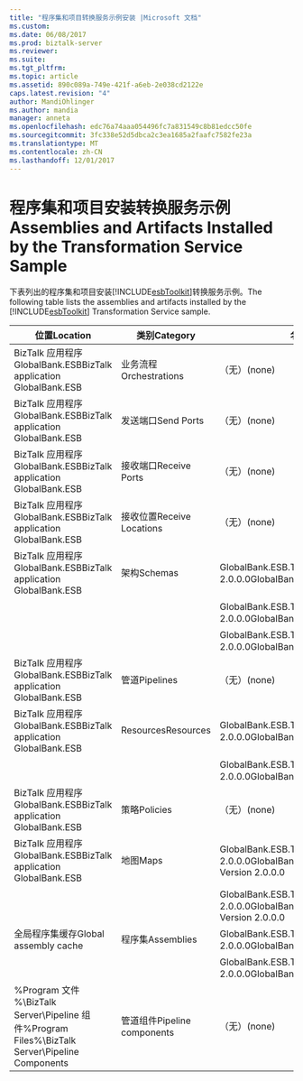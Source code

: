 ```yaml
---
title: "程序集和项目转换服务示例安装 |Microsoft 文档"
ms.custom: 
ms.date: 06/08/2017
ms.prod: biztalk-server
ms.reviewer: 
ms.suite: 
ms.tgt_pltfrm: 
ms.topic: article
ms.assetid: 890c089a-749e-421f-a6eb-2e038cd2122e
caps.latest.revision: "4"
author: MandiOhlinger
ms.author: mandia
manager: anneta
ms.openlocfilehash: edc76a74aaa054496fc7a831549c8b81edcc50fe
ms.sourcegitcommit: 3fc338e52d5dbca2c3ea1685a2faafc7582fe23a
ms.translationtype: MT
ms.contentlocale: zh-CN
ms.lasthandoff: 12/01/2017
---
```

# <a name="assemblies-and-artifacts-installed-by-the-transformation-service-sample"></a><span data-ttu-id="9fb89-102">程序集和项目安装转换服务示例</span><span class="sxs-lookup"><span data-stu-id="9fb89-102">Assemblies and Artifacts Installed by the Transformation Service Sample</span></span>
<span data-ttu-id="9fb89-103">下表列出的程序集和项目安装[!INCLUDE[esbToolkit](../includes/esbtoolkit-md.md)]转换服务示例。</span><span class="sxs-lookup"><span data-stu-id="9fb89-103">The following table lists the assemblies and artifacts installed by the [!INCLUDE[esbToolkit](../includes/esbtoolkit-md.md)] Transformation Service sample.</span></span>  
  
|<span data-ttu-id="9fb89-104">位置</span><span class="sxs-lookup"><span data-stu-id="9fb89-104">Location</span></span>|<span data-ttu-id="9fb89-105">类别</span><span class="sxs-lookup"><span data-stu-id="9fb89-105">Category</span></span>|<span data-ttu-id="9fb89-106">名称和版本的组件</span><span class="sxs-lookup"><span data-stu-id="9fb89-106">Name and version of the component</span></span>|  
|--------------|--------------|---------------------------------------|  
|<span data-ttu-id="9fb89-107">BizTalk 应用程序 GlobalBank.ESB</span><span class="sxs-lookup"><span data-stu-id="9fb89-107">BizTalk application GlobalBank.ESB</span></span>|<span data-ttu-id="9fb89-108">业务流程</span><span class="sxs-lookup"><span data-stu-id="9fb89-108">Orchestrations</span></span>|<span data-ttu-id="9fb89-109">（无）</span><span class="sxs-lookup"><span data-stu-id="9fb89-109">(none)</span></span>|  
|<span data-ttu-id="9fb89-110">BizTalk 应用程序 GlobalBank.ESB</span><span class="sxs-lookup"><span data-stu-id="9fb89-110">BizTalk application GlobalBank.ESB</span></span>|<span data-ttu-id="9fb89-111">发送端口</span><span class="sxs-lookup"><span data-stu-id="9fb89-111">Send Ports</span></span>|<span data-ttu-id="9fb89-112">（无）</span><span class="sxs-lookup"><span data-stu-id="9fb89-112">(none)</span></span>|  
|<span data-ttu-id="9fb89-113">BizTalk 应用程序 GlobalBank.ESB</span><span class="sxs-lookup"><span data-stu-id="9fb89-113">BizTalk application GlobalBank.ESB</span></span>|<span data-ttu-id="9fb89-114">接收端口</span><span class="sxs-lookup"><span data-stu-id="9fb89-114">Receive Ports</span></span>|<span data-ttu-id="9fb89-115">（无）</span><span class="sxs-lookup"><span data-stu-id="9fb89-115">(none)</span></span>|  
|<span data-ttu-id="9fb89-116">BizTalk 应用程序 GlobalBank.ESB</span><span class="sxs-lookup"><span data-stu-id="9fb89-116">BizTalk application GlobalBank.ESB</span></span>|<span data-ttu-id="9fb89-117">接收位置</span><span class="sxs-lookup"><span data-stu-id="9fb89-117">Receive Locations</span></span>|<span data-ttu-id="9fb89-118">（无）</span><span class="sxs-lookup"><span data-stu-id="9fb89-118">(none)</span></span>|  
|<span data-ttu-id="9fb89-119">BizTalk 应用程序 GlobalBank.ESB</span><span class="sxs-lookup"><span data-stu-id="9fb89-119">BizTalk application GlobalBank.ESB</span></span>|<span data-ttu-id="9fb89-120">架构</span><span class="sxs-lookup"><span data-stu-id="9fb89-120">Schemas</span></span>|<span data-ttu-id="9fb89-121">GlobalBank.ESB.TransformServices.Schemas.RetailOrder 版本 2.0.0.0</span><span class="sxs-lookup"><span data-stu-id="9fb89-121">GlobalBank.ESB.TransformServices.Schemas.RetailOrder Version 2.0.0.0</span></span>|  
|||<span data-ttu-id="9fb89-122">GlobalBank.ESB.TransformServices.Schemas.OrderConfirmation 版本 2.0.0.0</span><span class="sxs-lookup"><span data-stu-id="9fb89-122">GlobalBank.ESB.TransformServices.Schemas.OrderConfirmation Version 2.0.0.0</span></span>|  
|||<span data-ttu-id="9fb89-123">GlobalBank.ESB.TransformServices.Schemas.CanonicalOrder 版本 2.0.0.0</span><span class="sxs-lookup"><span data-stu-id="9fb89-123">GlobalBank.ESB.TransformServices.Schemas.CanonicalOrder Version 2.0.0.0</span></span>|  
|<span data-ttu-id="9fb89-124">BizTalk 应用程序 GlobalBank.ESB</span><span class="sxs-lookup"><span data-stu-id="9fb89-124">BizTalk application GlobalBank.ESB</span></span>|<span data-ttu-id="9fb89-125">管道</span><span class="sxs-lookup"><span data-stu-id="9fb89-125">Pipelines</span></span>|<span data-ttu-id="9fb89-126">（无）</span><span class="sxs-lookup"><span data-stu-id="9fb89-126">(none)</span></span>|  
|<span data-ttu-id="9fb89-127">BizTalk 应用程序 GlobalBank.ESB</span><span class="sxs-lookup"><span data-stu-id="9fb89-127">BizTalk application GlobalBank.ESB</span></span>|<span data-ttu-id="9fb89-128">Resources</span><span class="sxs-lookup"><span data-stu-id="9fb89-128">Resources</span></span>|<span data-ttu-id="9fb89-129">GlobalBank.ESB.TransformServices.Maps 版本 2.0.0.0</span><span class="sxs-lookup"><span data-stu-id="9fb89-129">GlobalBank.ESB.TransformServices.Maps Version 2.0.0.0</span></span>|  
|||<span data-ttu-id="9fb89-130">GlobalBank.ESB.TransformServices.Schemas 版本 2.0.0.0</span><span class="sxs-lookup"><span data-stu-id="9fb89-130">GlobalBank.ESB.TransformServices.Schemas Version 2.0.0.0</span></span>|  
|<span data-ttu-id="9fb89-131">BizTalk 应用程序 GlobalBank.ESB</span><span class="sxs-lookup"><span data-stu-id="9fb89-131">BizTalk application GlobalBank.ESB</span></span>|<span data-ttu-id="9fb89-132">策略</span><span class="sxs-lookup"><span data-stu-id="9fb89-132">Policies</span></span>|<span data-ttu-id="9fb89-133">（无）</span><span class="sxs-lookup"><span data-stu-id="9fb89-133">(none)</span></span>|  
|<span data-ttu-id="9fb89-134">BizTalk 应用程序 GlobalBank.ESB</span><span class="sxs-lookup"><span data-stu-id="9fb89-134">BizTalk application GlobalBank.ESB</span></span>|<span data-ttu-id="9fb89-135">地图</span><span class="sxs-lookup"><span data-stu-id="9fb89-135">Maps</span></span>|<span data-ttu-id="9fb89-136">GlobalBank.ESB.TransformServices.Maps.CanonicalOrder_To_OrderConfirmation 版本 2.0.0.0</span><span class="sxs-lookup"><span data-stu-id="9fb89-136">GlobalBank.ESB.TransformServices.Maps.CanonicalOrder_To_OrderConfirmation Version 2.0.0.0</span></span>|  
|||<span data-ttu-id="9fb89-137">GlobalBank.ESB.TransformServices.Maps.RetailOrder_To_CanonicalOrder 版本 2.0.0.0</span><span class="sxs-lookup"><span data-stu-id="9fb89-137">GlobalBank.ESB.TransformServices.Maps.RetailOrder_To_CanonicalOrder Version 2.0.0.0</span></span>|  
|<span data-ttu-id="9fb89-138">全局程序集缓存</span><span class="sxs-lookup"><span data-stu-id="9fb89-138">Global assembly cache</span></span>|<span data-ttu-id="9fb89-139">程序集</span><span class="sxs-lookup"><span data-stu-id="9fb89-139">Assemblies</span></span>|<span data-ttu-id="9fb89-140">GlobalBank.ESB.TransformServices.Maps 版本 2.0.0.0</span><span class="sxs-lookup"><span data-stu-id="9fb89-140">GlobalBank.ESB.TransformServices.Maps Version 2.0.0.0</span></span>|  
|||<span data-ttu-id="9fb89-141">GlobalBank.ESB.TransformServices.Schemas 版本 2.0.0.0</span><span class="sxs-lookup"><span data-stu-id="9fb89-141">GlobalBank.ESB.TransformServices.Schemas Version 2.0.0.0</span></span>|  
|<span data-ttu-id="9fb89-142">%Program 文件 %\\BizTalk Server\Pipeline 组件</span><span class="sxs-lookup"><span data-stu-id="9fb89-142">%Program Files%\\BizTalk Server\Pipeline Components</span></span>|<span data-ttu-id="9fb89-143">管道组件</span><span class="sxs-lookup"><span data-stu-id="9fb89-143">Pipeline components</span></span>|<span data-ttu-id="9fb89-144">（无）</span><span class="sxs-lookup"><span data-stu-id="9fb89-144">(none)</span></span>|